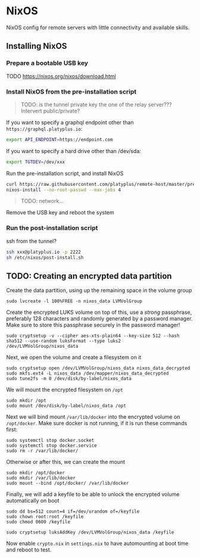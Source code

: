 # NixOS
NixOS config for remote servers with little connectivity and available skills.

## Installing NixOS

### Prepare a bootable USB key
TODO
https://nixos.org/nixos/download.html

### Install NixOS from the pre-installation script
> TODO: is the tunnel private key the one of the relay server??? Intervert public/private?

If you want to specify a graphql endpoint other than `https://graphql.platyplus.io`:
```sh
export API_ENDPOINT=https://endpoint.com
```
If you want to specify a hard drive other than /dev/sda:
```sh
export TGTDEV=/dev/xxx
```
Run the pre-installation script, and install NixOS
```sh
curl https://raw.githubusercontent.com/platyplus/remote-host/master/pre-install.sh | bash
nixos-install --no-root-passwd --max-jobs 4
```
> TODO: network...

Remove the USB key and reboot the system

### Run the post-installation script
ssh from the tunnel?
```sh
ssh xxx@platyplus.io -p 2222
sh /etc/nixos/post-install.sh
```

## TODO: Creating an encrypted data partition

Create the data partition, using up the remaining space in the volume group
```
sudo lvcreate -l 100%FREE -n nixos_data LVMVolGroup
```

Create the encrypted LUKS volume on top of this, use a *strong* passphrase, preferably 128 characters and randomly generated by a password manager. Make sure to store this passphrase securely in the password manager!
```
sudo cryptsetup -v --cipher aes-xts-plain64 --key-size 512 --hash sha512 --use-random luksFormat --type luks2 /dev/LVMVolGroup/nixos_data
```

Next, we open the volume and create a filesystem on it
```
sudo cryptsetup open /dev/LVMVolGroup/nixos_data nixos_data_decrypted
sudo mkfs.ext4 -L nixos_data /dev/mapper/nixos_data_decrypted
sudo tune2fs -m 0 /dev/disk/by-label/nixos_data
```

We will mount the encrypted filesystem on `/opt`
```
sudo mkdir /opt
sudo mount /dev/disk/by-label/nixos_data /opt
```

Next we will bind mount `/var/lib/docker` into the encrypted volume on `/opt/docker`. Make sure docker is not running, if it is run these commands first:
```
sudo systemctl stop docker.socket
sudo systemctl stop docker.service
sudo rm -r /var/lib/docker/
```
Otherwise or after this, we can create the mount
```
sudo mkdir /opt/docker
sudo mkdir /var/lib/docker
sudo mount --bind /opt/docker/ /var/lib/docker
```

Finally, we will add a keyfile to be able to unlock the encrypted volume automatically on boot
```
sudo dd bs=512 count=4 if=/dev/urandom of=/keyfile
sudo chown root:root /keyfile
sudo chmod 0600 /keyfile

sudo cryptsetup luksAddKey /dev/LVMVolGroup/nixos_data /keyfile
```

Now enable `crypto.nix` in `settings.nix` to have automounting at boot time and reboot to test.
